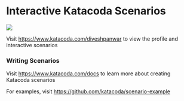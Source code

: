 # Interactive Katacoda Scenarios

[![](http://shields.katacoda.com/katacoda/diveshpanwar/count.svg)](https://www.katacoda.com/diveshpanwar "Get your profile on Katacoda.com")

Visit https://www.katacoda.com/diveshpanwar to view the profile and interactive scenarios

### Writing Scenarios
Visit https://www.katacoda.com/docs to learn more about creating Katacoda scenarios

For examples, visit https://github.com/katacoda/scenario-example

